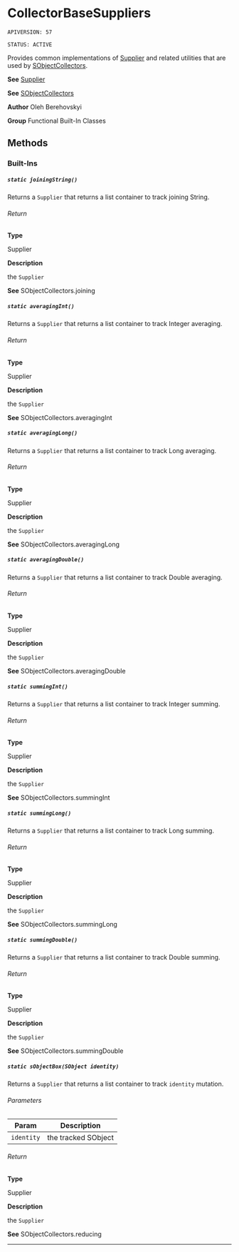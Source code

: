 # CollectorBaseSuppliers

`APIVERSION: 57`

`STATUS: ACTIVE`

Provides common implementations of [Supplier](/docs/Functional-Abstract-Classes/Supplier.md) and related utilities that are used by [SObjectCollectors](/docs/Functional-Built-In-Classes/SObjectCollectors.md).


**See** [Supplier](/docs/Functional-Abstract-Classes/Supplier.md)


**See** [SObjectCollectors](/docs/Functional-Built-In-Classes/SObjectCollectors.md)


**Author** Oleh Berehovskyi


**Group** Functional Built-In Classes

## Methods
### Built-Ins
##### `static joiningString()`

Returns a `Supplier` that returns a list container to track joining String.

###### Return

**Type**

Supplier

**Description**

the `Supplier`


**See** SObjectCollectors.joining

##### `static averagingInt()`

Returns a `Supplier` that returns a list container to track Integer averaging.

###### Return

**Type**

Supplier

**Description**

the `Supplier`


**See** SObjectCollectors.averagingInt

##### `static averagingLong()`

Returns a `Supplier` that returns a list container to track Long averaging.

###### Return

**Type**

Supplier

**Description**

the `Supplier`


**See** SObjectCollectors.averagingLong

##### `static averagingDouble()`

Returns a `Supplier` that returns a list container to track Double averaging.

###### Return

**Type**

Supplier

**Description**

the `Supplier`


**See** SObjectCollectors.averagingDouble

##### `static summingInt()`

Returns a `Supplier` that returns a list container to track Integer summing.

###### Return

**Type**

Supplier

**Description**

the `Supplier`


**See** SObjectCollectors.summingInt

##### `static summingLong()`

Returns a `Supplier` that returns a list container to track Long summing.

###### Return

**Type**

Supplier

**Description**

the `Supplier`


**See** SObjectCollectors.summingLong

##### `static summingDouble()`

Returns a `Supplier` that returns a list container to track Double summing.

###### Return

**Type**

Supplier

**Description**

the `Supplier`


**See** SObjectCollectors.summingDouble

##### `static sObjectBox(SObject identity)`

Returns a `Supplier` that returns a list container to track `identity` mutation.

###### Parameters
|Param|Description|
|---|---|
|`identity`|the tracked SObject|

###### Return

**Type**

Supplier

**Description**

the `Supplier`


**See** SObjectCollectors.reducing

---
